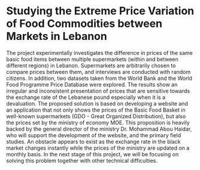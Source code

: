 # Studying the Extreme Price Variation of Food Commodities between Markets in Lebanon
The project experimentally investigates the difference in prices of the same basic food items between multiple supermarkets (within and between different regions) in Lebanon. Supermarkets are arbitrarily chosen to compare prices between them, and interviews are conducted with random citizens. In addition, two datasets taken from the World Bank and the World Food Programme Price Database were explored. The results show an irregular and inconsistent presentation of prices that are sensitive towards the exchange rate of the Lebanese pound especially when it is a devaluation. The proposed solution is based on developing a website and an application that not only shows the prices of the Basic Food Basket in well-known supermarkets (GDO - Great Organized Distribution), but also the prices set by the ministry of economy MOE. This proposition is heavily backed by the general director of the ministry Dr. Mohammad Abou Haidar, who will support the development of the website, and the primary field studies. An obstacle appears to exist as the exchange rate in the black market changes instantly while the prices of the ministry are updated on a monthly basis. In the next stage of this project, we will be focusing on solving this problem together with other technical difficulties.

